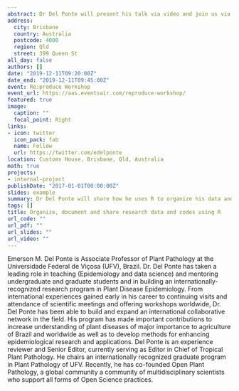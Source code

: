 ```yaml
---
abstract: Dr Del Ponte will present his talk via video and join us via videoconference from Brazil.
address:
  city: Brisbane
  country: Australia
  postcode: 4000
  region: Qld
  street: 399 Queen St
all_day: false
authors: []
date: "2019-12-11T09:20:00Z"
date_end: "2019-12-11T09:45:00Z"
event: Re:produce Workshop
event_url: https://aas.eventsair.com/reproduce-workshop/
featured: true
image:
  caption: ""
  focal_point: Right
links:
- icon: twitter
  icon_pack: fab
  name: Follow
  url: https://twitter.com/edelponte
location: Customs House, Brisbane, Qld, Australia
math: true
projects:
- internal-project
publishDate: "2017-01-01T00:00:00Z"
slides: example
summary: Dr Del Ponte will share how he uses R to organize his data and code to be open.
tags: []
title: Organize, document and share research data and codes using R
url_code: ""
url_pdf: ""
url_slides: ""
url_video: ""
---
```


Emerson M. Del Ponte is Associate Professor of Plant Pathology at the Universidade Federal de Viçosa (UFV), Brazil. Dr. Del Ponte has taken a leading role in teaching (Epidemiology and data science) and mentoring undergraduate and graduate students and in building an internationally-recognized research program in Plant Disease Epidemiology. From international experiences gained early in his career to continuing visits and attendance of scientific meetings and offering workshops worldwide, Dr. Del Ponte has been able to build and expand an international collaborative network in the field. His program has made important contributions to increase understanding of plant diseases of major importance to agriculture of Brazil and worldwide as well as to develop methods for enhancing epidemiological research and applications. Del Ponte is an experience reviewer and Senior Editor, currently serving as Editor in Chief of Tropical Plant Pathology. He chairs an internationally recognized graduate program in Plant Pathology of UFV. Recently, he has co-founded Open Plant Pathology, a global community a community of multidisciplinary scientists who support all forms of Open Science practices.
